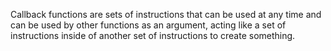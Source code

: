 Callback functions are sets of instructions that can be used at any time and can be used by other functions as an argument, acting like a set of instructions inside of another set of instructions to create something.